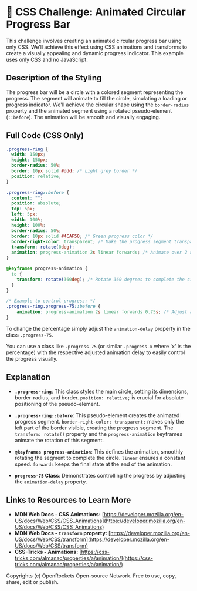 # 🐞 CSS Challenge:  Animated Circular Progress Bar


This challenge involves creating an animated circular progress bar using only CSS.  We'll achieve this effect using CSS animations and transforms to create a visually appealing and dynamic progress indicator.  This example uses only CSS and no JavaScript.

## Description of the Styling

The progress bar will be a circle with a colored segment representing the progress.  The segment will animate to fill the circle, simulating a loading or progress indicator. We'll achieve the circular shape using the `border-radius` property and the animated segment using a rotated pseudo-element (`::before`).  The animation will be smooth and visually engaging.


## Full Code (CSS Only)

```css
.progress-ring {
  width: 150px;
  height: 150px;
  border-radius: 50%;
  border: 10px solid #ddd; /* Light grey border */
  position: relative;
}

.progress-ring::before {
  content: "";
  position: absolute;
  top: 5px;
  left: 5px;
  width: 100%;
  height: 100%;
  border-radius: 50%;
  border: 10px solid #4CAF50; /* Green progress color */
  border-right-color: transparent; /* Make the progress segment transparent */
  transform: rotate(0deg);
  animation: progress-animation 2s linear forwards; /* Animate over 2 seconds */
}

@keyframes progress-animation {
  to {
    transform: rotate(360deg); /* Rotate 360 degrees to complete the circle */
  }
}

/* Example to control progress: */
.progress-ring.progress-75::before {
    animation: progress-animation 2s linear forwards 0.75s; /* Adjust animation delay to simulate 75% progress */
}
```

To change the percentage simply adjust the `animation-delay` property in the class `.progress-75`.

You can use a class like `.progress-75` (or similar `.progress-x` where 'x' is the percentage) with the respective adjusted animation delay to easily control the progress visually.


## Explanation

* **`.progress-ring`**: This class styles the main circle, setting its dimensions, border-radius, and border.  `position: relative;` is crucial for absolute positioning of the pseudo-element.

* **`.progress-ring::before`**: This pseudo-element creates the animated progress segment.  `border-right-color: transparent;` makes only the left part of the border visible, creating the progress segment.  The `transform: rotate()` property and the `progress-animation` keyframes animate the rotation of this segment.

* **`@keyframes progress-animation`**: This defines the animation, smoothly rotating the segment to complete the circle. `linear` ensures a constant speed. `forwards` keeps the final state at the end of the animation.

* **`progress-75` Class**: Demonstrates controlling the progress by adjusting the `animation-delay` property.


## Links to Resources to Learn More

* **MDN Web Docs - CSS Animations:** [https://developer.mozilla.org/en-US/docs/Web/CSS/CSS_Animations](https://developer.mozilla.org/en-US/docs/Web/CSS/CSS_Animations)
* **MDN Web Docs - `transform` property:** [https://developer.mozilla.org/en-US/docs/Web/CSS/transform](https://developer.mozilla.org/en-US/docs/Web/CSS/transform)
* **CSS-Tricks - Animations:** [https://css-tricks.com/almanac/properties/a/animation/](https://css-tricks.com/almanac/properties/a/animation/)


Copyrights (c) OpenRockets Open-source Network. Free to use, copy, share, edit or publish.

